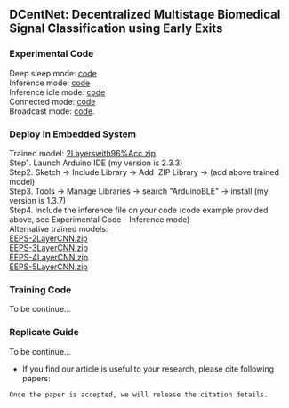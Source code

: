 ## DCentNet: Decentralized Multistage Biomedical Signal Classification using Early Exits

### Experimental Code <br>
Deep sleep mode: [code](Code/DeepSleep(idle_mode).cpp) <br>
Inference mode: [code](Code/bk_vtx001_noBLE_Infer_noidle.cpp) <br>
Inference idle mode: [code](Code/bk_vtx001_noBLE_Infer_idle.cpp) <br>
Connected mode: [code](Code/bk_vtx001a_connected_noinfer_idle_keepconnected.cpp) <br>
Broadcast mode: [code](Code/bk_v009a_2DenseOutput_Broadcast_realclass.cpp). <br> 
 
### Deploy in Embedded System <br>
Trained model: [2Layerswith96%Acc.zip](inference/2Layerswith96%Acc.zip) <br>
Step1. Launch Arduino IDE (my version is 2.3.3) <br>
Step2. Sketch -> Include Library -> Add .ZIP Library -> (add above trained model) <br>
Step3. Tools -> Manage Libraries -> search "ArduinoBLE" -> install (my version is 1.3.7) <br>
Step4. Include the inference file on your code (code example provided above, see Experimental Code - Inference mode) <br>
Alternative trained models: <br>
[EEPS-2LayerCNN.zip](inference/EEPS-2LayerCNN.zip) <br>
[EEPS-3LayerCNN.zip](inference/EEPS-3LayerCNN.zip) <br>
[EEPS-4LayerCNN.zip](inference/EEPS-4LayerCNN.zip) <br>
[EEPS-5LayerCNN.zip](inference/EEPS-5LayerCNN.zip) <br>

### Training Code <br>
To be continue... <br>

### Replicate Guide <br>
To be continue... <br>



* If you find our article is useful to your research, please cite following papers: <br>
<!-- 
```bibtex
@inproceedings{xiaolin2024,
  title={DCentNet: Decentralized Multistage Biomedical Signal Classification using Early Exits},
  author={Xiaolin Li, Binhua Huang, Barry Cardiff, Deepu John},
  booktitle={Biomedical Signal Processing and Control},
  pages={100--120},
  year={2024},
  organization={NONE}
}
```
-->

```
Once the paper is accepted, we will release the citation details.
```


